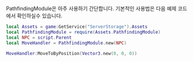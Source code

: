 PathfindingModule은 아주 사용하기 간단합니다. 기본적인 사용법은 다음 예제 코드에서 확인하실수 있습니다.

```lua
local Assets = game:GetService("ServerStorage").Assets
local PathfindingModule = require(Assets.PathfindingModule)
local NPC = script.Parent
local MoveHandler = PathfindingModule.new(NPC)

MoveHandler:MoveToByPosition(Vector3.new(0, 0, 0))
```